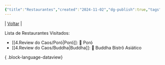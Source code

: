 ```yaml
---
{"title":"Restaurantes","created":"2024-11-02","dg-publish":true,"tags":["pessoal/estudos","pessoal/quaseumdev"],"permalink":"/4-review-do-caos/lista-de-restaurantes/","dgPassFrontmatter":true}
---
```


| [Voltar](index) |

Lista de Restaurantes Visitados:
- [[4.Review do Caos/Poró\|Poró]]: 🍹 Poró
- [[4.Review do Caos/Buddha\|Buddha]]: 🍹 Buddha Bistrô Asiático

{ .block-language-dataview}
